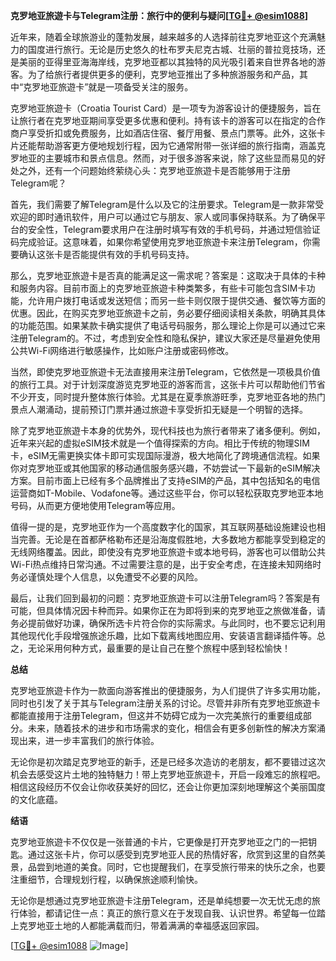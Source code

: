 **克罗地亚旅遊卡与Telegram注册：旅行中的便利与疑问[[TG💪+ @esim1088](https://t.me/s/esim1088)]**

近年来，随着全球旅游业的蓬勃发展，越来越多的人选择前往克罗地亚这个充满魅力的国度进行旅行。无论是历史悠久的杜布罗夫尼克古城、壮丽的普拉竞技场，还是美丽的亚得里亚海海岸线，克罗地亚都以其独特的风光吸引着来自世界各地的游客。为了给旅行者提供更多的便利，克罗地亚推出了多种旅游服务和产品，其中“克罗地亚旅遊卡”就是一项备受关注的服务。

克罗地亚旅遊卡（Croatia Tourist Card）是一项专为游客设计的便捷服务，旨在让旅行者在克罗地亚期间享受更多优惠和便利。持有该卡的游客可以在指定的合作商户享受折扣或免费服务，比如酒店住宿、餐厅用餐、景点门票等。此外，这张卡片还能帮助游客更方便地规划行程，因为它通常附带一张详细的旅行指南，涵盖克罗地亚的主要城市和景点信息。然而，对于很多游客来说，除了这些显而易见的好处之外，还有一个问题始终萦绕心头：克罗地亚旅遊卡是否能够用于注册Telegram呢？

首先，我们需要了解Telegram是什么以及它的注册要求。Telegram是一款非常受欢迎的即时通讯软件，用户可以通过它与朋友、家人或同事保持联系。为了确保平台的安全性，Telegram要求用户在注册时填写有效的手机号码，并通过短信验证码完成验证。这意味着，如果你希望使用克罗地亚旅遊卡来注册Telegram，你需要确认这张卡是否能提供有效的手机号码支持。

那么，克罗地亚旅遊卡是否真的能满足这一需求呢？答案是：这取决于具体的卡种和服务内容。目前市面上的克罗地亚旅遊卡种类繁多，有些卡可能包含SIM卡功能，允许用户拨打电话或发送短信；而另一些卡则仅限于提供交通、餐饮等方面的优惠。因此，在购买克罗地亚旅遊卡之前，务必要仔细阅读相关条款，明确其具体的功能范围。如果某款卡确实提供了电话号码服务，那么理论上你是可以通过它来注册Telegram的。不过，考虑到安全性和隐私保护，建议大家还是尽量避免使用公共Wi-Fi网络进行敏感操作，比如账户注册或密码修改。

当然，即使克罗地亚旅遊卡无法直接用来注册Telegram，它依然是一项极具价值的旅行工具。对于计划深度游览克罗地亚的游客而言，这张卡片可以帮助他们节省不少开支，同时提升整体旅行体验。尤其是在夏季旅游旺季，克罗地亚各地的热门景点人潮涌动，提前预订门票并通过旅遊卡享受折扣无疑是一个明智的选择。

除了克罗地亚旅遊卡本身的优势外，现代科技也为旅行者带来了诸多便利。例如，近年来兴起的虚拟eSIM技术就是一个值得探索的方向。相比于传统的物理SIM卡，eSIM无需更换实体卡即可实现国际漫游，极大地简化了跨境通信流程。如果你对克罗地亚或其他国家的移动通信服务感兴趣，不妨尝试一下最新的eSIM解决方案。目前市面上已经有多个品牌推出了支持eSIM的产品，其中包括知名的电信运营商如T-Mobile、Vodafone等。通过这些平台，你可以轻松获取克罗地亚本地号码，从而更方便地使用Telegram等应用。

值得一提的是，克罗地亚作为一个高度数字化的国家，其互联网基础设施建设也相当完善。无论是在首都萨格勒布还是沿海度假胜地，大多数地方都能享受到稳定的无线网络覆盖。因此，即使没有克罗地亚旅遊卡或本地号码，游客也可以借助公共Wi-Fi热点维持日常沟通。不过需要注意的是，出于安全考虑，在连接未知网络时务必谨慎处理个人信息，以免遭受不必要的风险。

最后，让我们回到最初的问题：克罗地亚旅遊卡可以注册Telegram吗？答案是有可能，但具体情况因卡种而异。如果你正在为即将到来的克罗地亚之旅做准备，请务必提前做好功课，确保所选卡片符合你的实际需求。与此同时，也不要忘记利用其他现代化手段增强旅途乐趣，比如下载离线地图应用、安装语言翻译插件等。总之，无论采用何种方式，最重要的是让自己在整个旅程中感到轻松愉快！

**总结**

克罗地亚旅遊卡作为一款面向游客推出的便捷服务，为人们提供了许多实用功能，同时也引发了关于其与Telegram注册关系的讨论。尽管并非所有克罗地亚旅遊卡都能直接用于注册Telegram，但这并不妨碍它成为一次完美旅行的重要组成部分。未来，随着技术的进步和市场需求的变化，相信会有更多创新性的解决方案涌现出来，进一步丰富我们的旅行体验。

无论你是初次踏足克罗地亚的新手，还是已经多次造访的老朋友，都不要错过这次机会去感受这片土地的独特魅力！带上克罗地亚旅遊卡，开启一段难忘的旅程吧。相信这段经历不仅会让你收获美好的回忆，还会让你更加深刻地理解这个美丽国度的文化底蕴。

**结语**

克罗地亚旅遊卡不仅仅是一张普通的卡片，它更像是打开克罗地亚之门的一把钥匙。通过这张卡片，你可以感受到克罗地亚人民的热情好客，欣赏到这里的自然美景，品尝到地道的美食。同时，它也提醒我们，在享受旅行带来的快乐之余，也要注重细节，合理规划行程，以确保旅途顺利愉快。

无论你是想通过克罗地亚旅遊卡注册Telegram，还是单纯想要一次无忧无虑的旅行体验，都请记住一点：真正的旅行意义在于发现自我、认识世界。希望每一位踏上克罗地亚土地的人都能满载而归，带着满满的幸福感返回家园。

[[TG💪+ @esim1088](https://t.me/s/esim1088) ![Image](https://i.postimg.cc/4NQfJmqS/Snipaste-2025-05-13-00-14-12.png)]